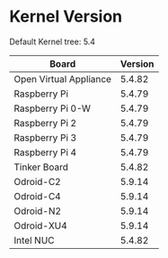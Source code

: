
# Kernel Version

Default Kernel tree: 5.4

| Board | Version |
|-------|---------|
| Open Virtual Appliance | 5.4.82 |
| Raspberry Pi | 5.4.79 |
| Raspberry Pi 0-W | 5.4.79 |
| Raspberry Pi 2 | 5.4.79 |
| Raspberry Pi 3 | 5.4.79 |
| Raspberry Pi 4 | 5.4.79 |
| Tinker Board | 5.4.82 |
| Odroid-C2 | 5.9.14 |
| Odroid-C4 | 5.9.14 |
| Odroid-N2 | 5.9.14 |
| Odroid-XU4 | 5.9.14 |
| Intel NUC | 5.4.82 |
